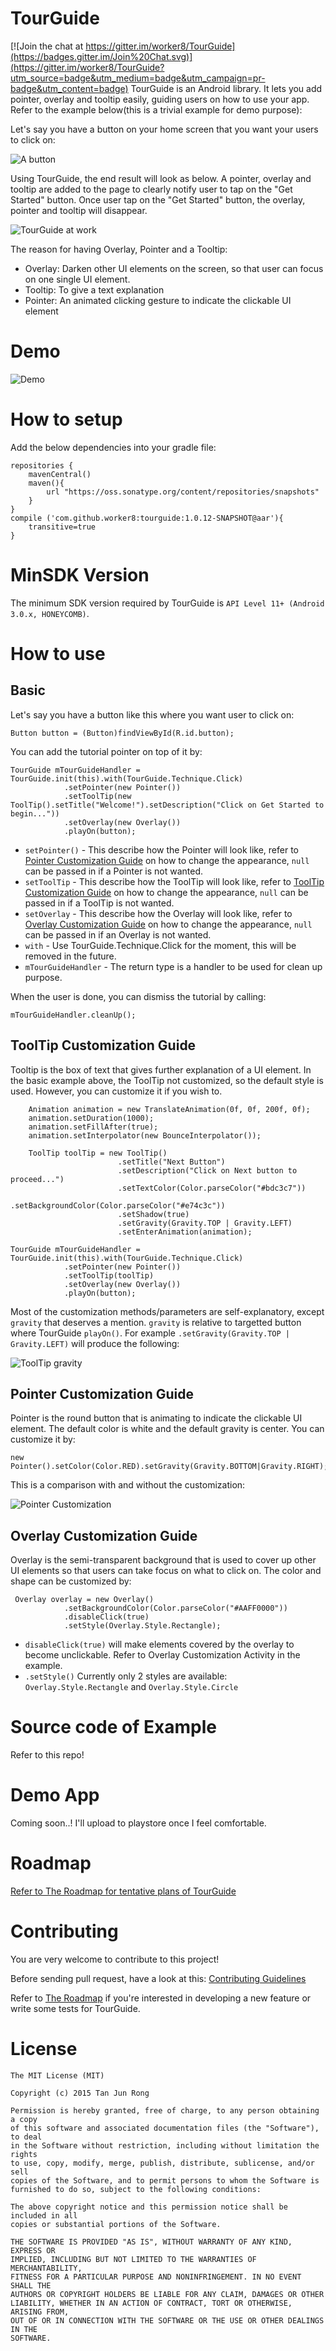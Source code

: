 # TourGuide

[![Join the chat at https://gitter.im/worker8/TourGuide](https://badges.gitter.im/Join%20Chat.svg)](https://gitter.im/worker8/TourGuide?utm_source=badge&utm_medium=badge&utm_campaign=pr-badge&utm_content=badge)
TourGuide is an Android library. It lets you add pointer, overlay and tooltip easily, guiding users on how to use your app. Refer to the example below(this is a trivial example for demo purpose):

Let's say you have a button on your home screen that you want your users to click on:

![A button](https://raw.githubusercontent.com/worker8/all_my_media_files/695d9a2/2015-07-01_screenshot1.png)

Using TourGuide, the end result will look as below. A pointer, overlay and tooltip are added to the page to clearly notify user to tap on the "Get Started" button. Once user tap on the "Get Started" button, the overlay, pointer and tooltip will disappear.

![TourGuide at work](https://raw.githubusercontent.com/worker8/all_my_media_files/695d9a2/2015-07-01_screenshot.png)

The reason for having Overlay, Pointer and a Tooltip:
- Overlay: Darken other UI elements on the screen, so that user can focus on one single UI element.
- Tooltip: To give a text explanation
- Pointer: An animated clicking gesture to indicate the clickable UI element

# Demo
![Demo](https://raw.githubusercontent.com/worker8/all_my_media_files/25b3208/device-2015-07-01-114155.gif)

# How to setup
Add the below dependencies into your gradle file:

    repositories {
        mavenCentral()
        maven(){
            url "https://oss.sonatype.org/content/repositories/snapshots"
        }
    }
    compile ('com.github.worker8:tourguide:1.0.12-SNAPSHOT@aar'){
        transitive=true
    }
# MinSDK Version
The minimum SDK version required by TourGuide is `API Level 11+ (Android 3.0.x, HONEYCOMB)`.

# How to use
## Basic
Let's say you have a button like this where you want user to click on:

    Button button = (Button)findViewById(R.id.button);

You can add the tutorial pointer on top of it by:

    TourGuide mTourGuideHandler = TourGuide.init(this).with(TourGuide.Technique.Click)
                .setPointer(new Pointer())
                .setToolTip(new ToolTip().setTitle("Welcome!").setDescription("Click on Get Started to begin..."))
                .setOverlay(new Overlay())
                .playOn(button);

- `setPointer()` - This describe how the Pointer will look like, refer to [Pointer Customization Guide](#pointer_customization) on how to change the appearance, `null` can be passed in if a Pointer is not wanted.
- `setToolTip` - This describe how the ToolTip will look like, refer to [ToolTip Customization Guide](#tooltip_customization) on how to change the appearance, `null` can be passed in if a ToolTip is not wanted.
- `setOverlay` - This describe how the Overlay will look like, refer to [Overlay Customization Guide](#overlay_customization) on how to change the appearance, `null` can be passed in if an Overlay is not wanted.
- `with` - Use TourGuide.Technique.Click for the moment, this will be removed in the future.
- `mTourGuideHandler` - The return type is a handler to be used for clean up purpose.

When the user is done, you can dismiss the tutorial by calling:

    mTourGuideHandler.cleanUp();

## <a name="tooltip_customization"></a>ToolTip Customization Guide
Tooltip is the box of text that gives further explanation of a UI element. In the basic example above, the ToolTip not customized, so the default style is used. However, you can customize it if you wish to.

        Animation animation = new TranslateAnimation(0f, 0f, 200f, 0f);
        animation.setDuration(1000);
        animation.setFillAfter(true);
        animation.setInterpolator(new BounceInterpolator());

        ToolTip toolTip = new ToolTip()
                            .setTitle("Next Button")
                            .setDescription("Click on Next button to proceed...")
                            .setTextColor(Color.parseColor("#bdc3c7"))
                            .setBackgroundColor(Color.parseColor("#e74c3c"))
                            .setShadow(true)
                            .setGravity(Gravity.TOP | Gravity.LEFT)
                            .setEnterAnimation(animation);

    TourGuide mTourGuideHandler = TourGuide.init(this).with(TourGuide.Technique.Click)
                .setPointer(new Pointer())
                .setToolTip(toolTip)
                .setOverlay(new Overlay())
                .playOn(button);

Most of the customization methods/parameters are self-explanatory, except `gravity` that deserves a mention. `gravity` is relative to targetted button where TourGuide `playOn()`. For example `.setGravity(Gravity.TOP | Gravity.LEFT)` will produce the following:

![ToolTip gravity](https://raw.githubusercontent.com/worker8/all_my_media_files/d0b17ba/2015-07-01_screenshot2.png)

## <a name="pointer_customization"></a>Pointer Customization Guide
Pointer is the round button that is animating to indicate the clickable UI element. The default color is white and the default gravity is center. You can customize it by:

    new Pointer().setColor(Color.RED).setGravity(Gravity.BOTTOM|Gravity.RIGHT);

This is a comparison with and without the customization:

![Pointer Customization](https://raw.githubusercontent.com/worker8/all_my_media_files/64b8a3c/2015-07-01_screenshot5.png)

## <a name="overlay_customization"></a>Overlay Customization Guide
Overlay is the semi-transparent background that is used to cover up other UI elements so that users can take focus on what to click on. The color and shape can be customized by:

     Overlay overlay = new Overlay()
                .setBackgroundColor(Color.parseColor("#AAFF0000"))
                .disableClick(true)
                .setStyle(Overlay.Style.Rectangle);

- `disableClick(true)` will make elements covered by the overlay to become unclickable. Refer to Overlay Customization Activity in the example.
- `.setStyle()` Currently only 2 styles are available: `Overlay.Style.Rectangle` and `Overlay.Style.Circle`

# Source code of Example
Refer to this repo!

# Demo App
Coming soon..! I'll upload to playstore once I feel comfortable.

# Roadmap
[Refer to The Roadmap for tentative plans of TourGuide](https://github.com/worker8/TourGuide/wiki/Roadmap)

# Contributing
You are very welcome to contribute to this project!

Before sending pull request, have a look at this: [Contributing Guidelines](https://github.com/worker8/TourGuide/wiki/Contributing-Guidelines)

Refer to [The Roadmap](https://github.com/worker8/TourGuide/wiki/Roadmap) if you're interested in developing a new feature or write some tests for TourGuide.

# License

    The MIT License (MIT)
    
    Copyright (c) 2015 Tan Jun Rong
    
    Permission is hereby granted, free of charge, to any person obtaining a copy
    of this software and associated documentation files (the "Software"), to deal
    in the Software without restriction, including without limitation the rights
    to use, copy, modify, merge, publish, distribute, sublicense, and/or sell
    copies of the Software, and to permit persons to whom the Software is
    furnished to do so, subject to the following conditions:
    
    The above copyright notice and this permission notice shall be included in all
    copies or substantial portions of the Software.
    
    THE SOFTWARE IS PROVIDED "AS IS", WITHOUT WARRANTY OF ANY KIND, EXPRESS OR
    IMPLIED, INCLUDING BUT NOT LIMITED TO THE WARRANTIES OF MERCHANTABILITY,
    FITNESS FOR A PARTICULAR PURPOSE AND NONINFRINGEMENT. IN NO EVENT SHALL THE
    AUTHORS OR COPYRIGHT HOLDERS BE LIABLE FOR ANY CLAIM, DAMAGES OR OTHER
    LIABILITY, WHETHER IN AN ACTION OF CONTRACT, TORT OR OTHERWISE, ARISING FROM,
    OUT OF OR IN CONNECTION WITH THE SOFTWARE OR THE USE OR OTHER DEALINGS IN THE
    SOFTWARE.

